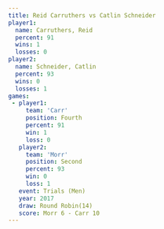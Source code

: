 ```yaml
---
title: Reid Carruthers vs Catlin Schneider
player1:                 
  name: Carruthers, Reid 
  percent: 91            
  wins: 1                
  losses: 0              
player2:                 
  name: Schneider, Catlin
  percent: 93            
  wins: 0                
  losses: 1              
games:
 - player1:          
     team: 'Carr'    
     position: Fourth
     percent: 91     
     win: 1          
     loss: 0         
   player2:          
     team: 'Morr'    
     position: Second
     percent: 93     
     win: 0          
     loss: 1         
   event: Trials (Men)    
   year: 2017             
   draw: Round Robin(14)  
   score: Morr 6 - Carr 10
---
```

